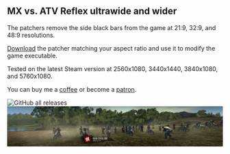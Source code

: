 ## MX vs. ATV Reflex ultrawide and wider

The patchers remove the side black bars from the game at 21:9, 32:9, and 48:9 resolutions.

[Download](/../../releases) the patcher matching your aspect ratio and use it to modify the game executable.

Tested on the latest Steam version at 2560x1080, 3440x1440, 3840x1080, and 5760x1080.

You can buy me a [coffee](https://ko-fi.com/rozziroxx) or become a [patron](https://www.patreon.com/rozzi).

![GitHub all releases](https://img.shields.io/github/downloads/RoseTheFlower/MXvsATVReflexUltrawide/total?style=flat-square)
![](preview.jpg)
